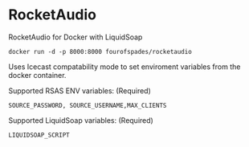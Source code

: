 # RocketAudio
RocketAudio for Docker with LiquidSoap
```
docker run -d -p 8000:8000 fourofspades/rocketaudio
```

Uses Icecast compatability mode to set enviroment variables from the docker container.

Supported RSAS ENV variables:
(Required)
```
SOURCE_PASSWORD, SOURCE_USERNAME,MAX_CLIENTS

```
Supported LiquidSoap variables:
(Required)
```
LIQUIDSOAP_SCRIPT
```
